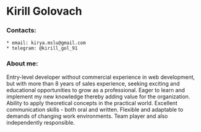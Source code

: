 # Kirill Golovach
### Contacts:
    * email: kirya.mslu@gmail.com
    * telegram: @kirill_gol_91
### About me:
Entry-level developer without commercial experience in web development, but with more than 8 years of
sales experience, seeking exciting and educational opportunities to grow as a professional. Eager to learn and implement
my new knowledge thereby adding value for the organization. Ability to apply theoretical concepts in the practical world. 
Excellent communication skills - both oral and written. Flexible and adaptable to demands of changing work environments. Team player and also independently responsible.
